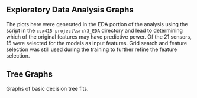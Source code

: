## Exploratory Data Analysis Graphs

The plots here were generated in the EDA portion of the analysis using the script in the `csx415-project\src\3_EDA` directory and lead to determining which of the original features may have predictive power. Of the 21 sensors, 15 were selected for the models as input features. Grid search and feature selection was still used during the training to further refine the feature selection.

## Tree Graphs

Graphs of basic decision tree fits.
